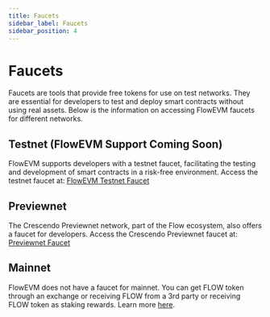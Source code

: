 ```yaml
---
title: Faucets
sidebar_label: Faucets
sidebar_position: 4
---
```


# Faucets

Faucets are tools that provide free tokens for use on test networks. They are essential for developers to test and deploy smart contracts without using real assets. Below is the information on accessing FlowEVM faucets for different networks.

## Testnet (FlowEVM Support Coming Soon)

FlowEVM supports developers with a testnet faucet, facilitating the testing and development of smart contracts in a risk-free environment. Access the testnet faucet at: [FlowEVM Testnet Faucet](https://testnet-faucet.onflow.org/fund-account)

## Previewnet

The Crescendo Previewnet network, part of the Flow ecosystem, also offers a faucet for developers. Access the Crescendo Previewnet faucet at: [Previewnet Faucet](https://previewnet-faucet.onflow.org/fund-account)

## Mainnet

FlowEVM does not have a faucet for mainnet. You can get FLOW token through an exchange or receiving FLOW from a 3rd party or receiving FLOW token as staking rewards. Learn more [here](https://flow.com/use-flow/flow-token).